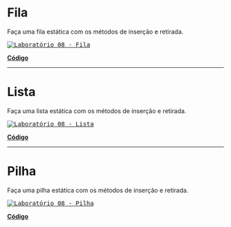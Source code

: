 # Fila

Faça uma fila estática com os métodos de inserção e retirada.

<kbd><a href="/codigo/Laboratório 08/Fila/Program.cs"><img src="/relatorio/img/Laboratório 08 - Fila.png" alt="Laboratório 08 - Fila"><a></kbd>

**<a href="/codigo/Laboratório 08/Fila/Program.cs">Código</a>**

---

# Lista

Faça uma lista estática com os métodos de inserção e retirada.

<kbd><a href="/codigo/Laboratório 08/Lista/Program.cs"><img src="/relatorio/img/Laboratório 08 - Lista.png" alt="Laboratório 08 - Lista"><a></kbd>

**<a href="/codigo/Laboratório 08/Lista/Program.cs">Código</a>**

---

# Pilha

Faça uma pilha estática com os métodos de inserção e retirada.

<kbd><a href="/codigo/Laboratório 08/Pilha/Program.cs"><img src="/relatorio/img/Laboratório 08 - Pilha.png" alt="Laboratório 08 - Pilha"><a></kbd>

**<a href="/codigo/Laboratório 08/Pilha/Program.cs">Código</a>**